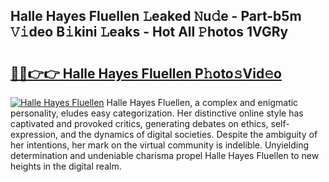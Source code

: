 ## Halle Hayes Fluellen 𝙻eaked 𝙽u𝚍e - Part-b5m 𝚅𝚒deo B𝚒kini 𝙻eaks - Hot All 𝙿hotos 1VGRy

# <h2><a href="http://ld2zjlh.urlbe.top/?page=Halle+Hayes+Fluellen">🔗🔗👉👉 Halle Hayes Fluellen P𝚑oto𝚜Vid𝚎o</a></h2>

[![Halle Hayes Fluellen](https://i.imgur.com/eBuTRDB.gif)](http://ld2zjlh.urlbe.top/?page=Halle+Hayes+Fluellen)
Halle Hayes Fluellen, a complex and enigmatic personality, eludes easy categorization. Her distinctive online style has captivated and provoked critics, generating debates on ethics, self-expression, and the dynamics of digital societies. Despite the ambiguity of her intentions, her mark on the virtual community is indelible. Unyielding determination and undeniable charisma propel Halle Hayes Fluellen to new heights in the digital realm.
